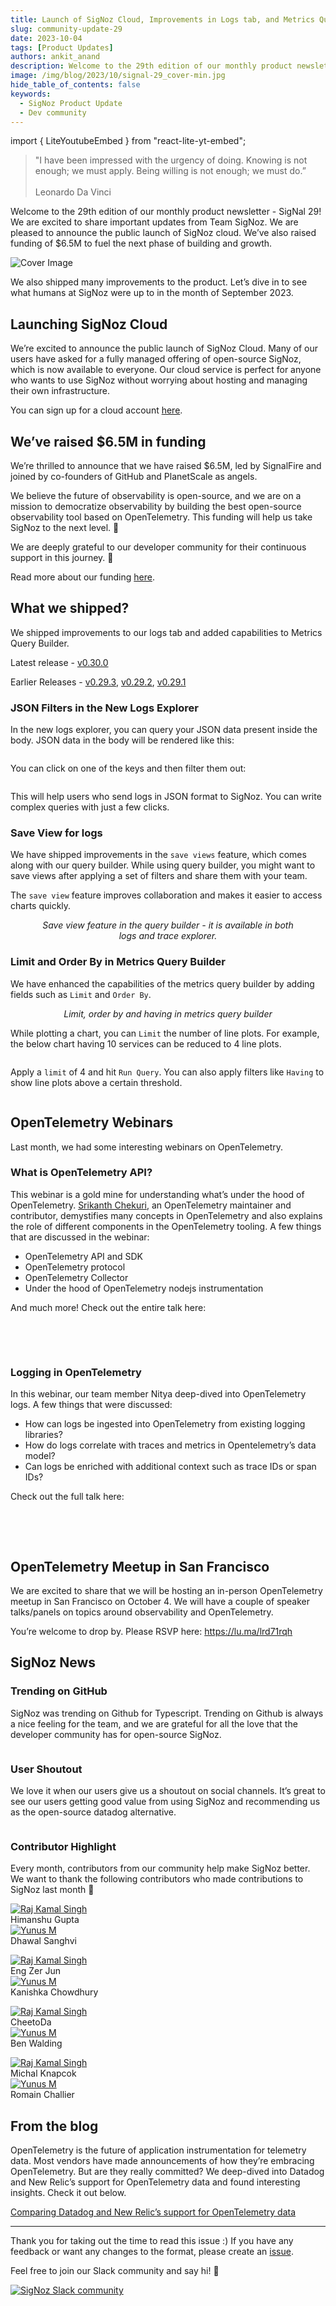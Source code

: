 ```yaml
---
title: Launch of SigNoz Cloud, Improvements in Logs tab, and Metrics Query Builder - SigNal 29
slug: community-update-29
date: 2023-10-04
tags: [Product Updates]
authors: ankit_anand
description: Welcome to the 29th edition of our monthly product newsletter - SigNal 29! We are excited to share important updates from Team SigNoz. We are pleased to announce the public launch of SigNoz cloud. We’ve also raised funding of...
image: /img/blog/2023/10/signal-29_cover-min.jpg
hide_table_of_contents: false
keywords:
  - SigNoz Product Update
  - Dev community
---
```


import { LiteYoutubeEmbed } from "react-lite-yt-embed";

<head>
  <link rel="canonical" href="https://signoz.io/blog/community-update-29/"/>
</head>

> "I have been impressed with the urgency of doing. Knowing is not enough; we must apply. Being willing is not enough; we must do.” <br></br>
> Leonardo Da Vinci

Welcome to the 29th edition of our monthly product newsletter - SigNal 29! We are excited to share important updates from Team SigNoz. We are pleased to announce the public launch of SigNoz cloud. We’ve also raised funding of $6.5M to fuel the next phase of building and growth.

<!--truncate-->

![Cover Image](/img/blog/2023/10/signal-29-cover.webp)

We also shipped many improvements to the product. Let’s dive in to see what humans at SigNoz were up to in the month of September 2023.

## Launching SigNoz Cloud

We’re excited to announce the public launch of SigNoz Cloud. Many of our users have asked for a fully managed offering of open-source SigNoz, which is now available to everyone. Our cloud service is perfect for anyone who wants to use SigNoz without worrying about hosting and managing their own infrastructure.

You can sign up for a cloud account [here](https://signoz.io/teams/).

## We’ve raised $6.5M in funding

We’re thrilled to announce that we have raised $6.5M, led by SignalFire and joined by co-founders of GitHub and PlanetScale as angels.

We believe the future of observability is open-source, and we are on a mission to democratize observability by building the best open-source observability tool based on OpenTelemetry. This funding will help us take SigNoz to the next level. 🚀

We are deeply grateful to our developer community for their continuous support in this journey. 🙏

Read more about our funding [here](https://signoz.io/newsroom/signoz-funding/).

## What we shipped?

We shipped improvements to our logs tab and added capabilities to Metrics Query Builder.

Latest release - <a href = "https://github.com/SigNoz/signoz/releases/tag/v0.30.0" rel="noopener noreferrer nofollow" target="_blank" >v0.30.0</a>

Earlier Releases - <a href = "https://github.com/SigNoz/signoz/releases/tag/v0.29.3" rel="noopener noreferrer nofollow" target="_blank" >v0.29.3</a>, <a href = "https://github.com/SigNoz/signoz/releases/tag/v0.29.2" rel="noopener noreferrer nofollow" target="_blank" >v0.29.2</a>, <a href = "https://github.com/SigNoz/signoz/releases/tag/v0.29.1" rel="noopener noreferrer nofollow" target="_blank" >v0.29.1</a>

### JSON Filters in the New Logs Explorer

In the new logs explorer, you can query your JSON data present inside the body. JSON data in the body will be rendered like this:

<figure data-zoomable align='center'>
    <img src="/img/blog/2023/10/json_filter_1.webp" alt=""/>
    <figcaption><i></i></figcaption>
</figure>

You can click on one of the keys and then filter them out:

<figure data-zoomable align='center'>
    <img src="/img/blog/2023/10/json_filter_2.webp" alt=""/>
    <figcaption><i></i></figcaption>
</figure>

This will help users who send logs in JSON format to SigNoz. You can write complex queries with just a few clicks.

### Save View for logs

We have shipped improvements in the `save views` feature, which comes along with our query builder. While using query builder, you might want to save views after applying a set of filters and share them with your team.

The `save view` feature improves collaboration and makes it easier to access charts quickly.

<figure data-zoomable align='center'>
    <img src="/img/blog/2023/10/save_view_logs.webp" alt=""/>
    <figcaption><i>Save view feature in the query builder - it is available in both logs and trace explorer.</i></figcaption>
</figure>

### Limit and Order By in Metrics Query Builder

We have enhanced the capabilities of the metrics query builder by adding fields such as `Limit` and `Order By`.

<figure data-zoomable align='center'>
    <img src="/img/blog/2023/10/query_builder_ft.webp" alt=""/>
    <figcaption><i>Limit, order by and having in metrics query builder</i></figcaption>
</figure>

While plotting a chart, you can `Limit` the number of line plots. For example, the below chart having 10 services can be reduced to 4 line plots.

<figure data-zoomable align='center'>
    <img src="/img/blog/2023/10/qb_plotting_1.webp" alt=""/>
    <figcaption><i></i></figcaption>
</figure>

Apply a `limit` of 4 and hit `Run Query`. You can also apply filters like `Having` to show line plots above a certain threshold.

<figure data-zoomable align='center'>
    <img src="/img/blog/2023/10/qb_plotting_2.webp" alt=""/>
    <figcaption><i></i></figcaption>
</figure>

## OpenTelemetry Webinars

Last month, we had some interesting webinars on OpenTelemetry.

### What is OpenTelemetry API?

This webinar is a gold mine for understanding what’s under the hood of OpenTelemetry. <a href = "https://github.com/srikanthccv" rel="noopener noreferrer nofollow" target="_blank" >Srikanth Chekuri</a>, an OpenTelemetry maintainer and contributor, demystifies many concepts in OpenTelemetry and also explains the role of different components in the OpenTelemetry tooling. A few things that are discussed in the webinar:

- OpenTelemetry API and SDK
- OpenTelemetry protocol
- OpenTelemetry Collector
- Under the hood of OpenTelemetry nodejs instrumentation

And much more! Check out the entire talk here:

<p>&nbsp;</p>

<LiteYoutubeEmbed id="vKuz6_R0iIU" mute={false} />

<p>&nbsp;</p>

### Logging in OpenTelemetry

In this webinar, our team member Nitya deep-dived into OpenTelemetry logs. A few things that were discussed:

- How can logs be ingested into OpenTelemetry from existing logging libraries?
- How do logs correlate with traces and metrics in Opentelemetry’s data model?
- Can logs be enriched with additional context such as trace IDs or span IDs?

Check out the full talk here:

<p>&nbsp;</p>

<LiteYoutubeEmbed id="u47mQGqvJwg" mute={false} />

<p>&nbsp;</p>

## OpenTelemetry Meetup in San Francisco

We are excited to share that we will be hosting an in-person OpenTelemetry meetup in San Francisco on October 4. We will have a couple of speaker talks/panels on topics around observability and OpenTelemetry.

You’re welcome to drop by. Please RSVP here: <a href = "https://lu.ma/lrd71rqh" rel="noopener noreferrer nofollow" target="_blank" >https://lu.ma/lrd71rqh</a>

## SigNoz News

### Trending on GitHub

SigNoz was trending on Github for Typescript. Trending on Github is always a nice feeling for the team, and we are grateful for all the love that the developer community has for open-source SigNoz.

<figure data-zoomable align='center'>
    <img src="/img/blog/2023/10/github-trending.webp" alt=""/>
    <figcaption><i></i></figcaption>
</figure>

### User Shoutout

We love it when our users give us a shoutout on social channels. It’s great to see our users getting good value from using SigNoz and recommending us as the open-source datadog alternative.

<figure data-zoomable align='center'>
    <img src="/img/blog/2023/10/twitter_shoutout.webp" alt=""/>
    <figcaption><i></i></figcaption>
</figure>

### Contributor Highlight

Every month, contributors from our community help make SigNoz better. We want to thank the following contributors who made contributions to SigNoz last month 🤗

<div class="row">
    <div class="col col--6">
      <div class="avatar">
      <a
         class="avatar__photo-link avatar__photo avatar__photo--lg"
         href="https://github.com/himanshugupta714"
      >
         <img
            alt="Raj Kamal Singh"
            src="https://avatars.githubusercontent.com/u/83918058?v=4"
         />
      </a>
      <div class="avatar__intro">
         <div class="avatar__name">Himanshu Gupta</div>
         <small class="avatar__subtitle">
         </small>
      </div>
      </div>
   </div>
    <div class="col col--6">
      <div class="avatar">
      <a
         class="avatar__photo-link avatar__photo avatar__photo--lg"
         href="https://github.com/dhawal1248"
      >
         <img
            alt="Yunus M"
            src="https://avatars.githubusercontent.com/u/43755122?v=4"
         />
      </a>
      <div class="avatar__intro">
         <div class="avatar__name">Dhawal Sanghvi</div>
         <small class="avatar__subtitle">
         </small>
      </div>
      </div>
   </div>
</div>

<p></p>

<div class="row">
    <div class="col col--6">
      <div class="avatar">
      <a
         class="avatar__photo-link avatar__photo avatar__photo--lg"
         href="https://github.com/Juneezee"
      >
         <img
            alt="Raj Kamal Singh"
            src="https://avatars.githubusercontent.com/u/20135478?v=4"
         />
      </a>
      <div class="avatar__intro">
         <div class="avatar__name">Eng Zer Jun</div>
         <small class="avatar__subtitle">
         </small>
      </div>
      </div>
   </div>
    <div class="col col--6">
      <div class="avatar">
      <a
         class="avatar__photo-link avatar__photo avatar__photo--lg"
         href="https://github.com/CKanishka"
      >
         <img
            alt="Yunus M"
            src="https://avatars.githubusercontent.com/u/30779692?v=4"
         />
      </a>
      <div class="avatar__intro">
         <div class="avatar__name">Kanishka Chowdhury</div>
         <small class="avatar__subtitle">
         </small>
      </div>
      </div>
   </div>
</div>

<p></p>

<div class="row">
    <div class="col col--6">
      <div class="avatar">
      <a
         class="avatar__photo-link avatar__photo avatar__photo--lg"
         href="https://github.com/Calm-Rock"
      >
         <img
            alt="Raj Kamal Singh"
            src="https://avatars.githubusercontent.com/u/31571545?v=4"
         />
      </a>
      <div class="avatar__intro">
         <div class="avatar__name">CheetoDa</div>
         <small class="avatar__subtitle">
         </small>
      </div>
      </div>
   </div>
    <div class="col col--6">
      <div class="avatar">
      <a
         class="avatar__photo-link avatar__photo avatar__photo--lg"
         href="https://github.com/bwalding"
      >
         <img
            alt="Yunus M"
            src="https://avatars.githubusercontent.com/u/47446?v=4"
         />
      </a>
      <div class="avatar__intro">
         <div class="avatar__name">Ben Walding</div>
         <small class="avatar__subtitle">
         </small>
      </div>
      </div>
   </div>
</div>

<p></p>

<div class="row">
    <div class="col col--6">
      <div class="avatar">
      <a
         class="avatar__photo-link avatar__photo avatar__photo--lg"
         href="https://github.com/mknapcok"
      >
         <img
            alt="Raj Kamal Singh"
            src="https://avatars.githubusercontent.com/u/74188687?v=4"
         />
      </a>
      <div class="avatar__intro">
         <div class="avatar__name">Michal Knapcok</div>
         <small class="avatar__subtitle">
         </small>
      </div>
      </div>
   </div>
    <div class="col col--6">
      <div class="avatar">
      <a
         class="avatar__photo-link avatar__photo avatar__photo--lg"
         href="https://github.com/rchallie"
      >
         <img
            alt="Yunus M"
            src="https://avatars.githubusercontent.com/u/56265634?v=4"
         />
      </a>
      <div class="avatar__intro">
         <div class="avatar__name">Romain Challier</div>
         <small class="avatar__subtitle">
         </small>
      </div>
      </div>
   </div>
</div>

## From the blog

OpenTelemetry is the future of application instrumentation for telemetry data. Most vendors have made announcements of how they’re embracing OpenTelemetry. But are they really committed? We deep-dived into Datadog and New Relic’s support for OpenTelemetry data and found interesting insights. Check it out below.

[Comparing Datadog and New Relic’s support for OpenTelemetry data](https://signoz.io/blog/is-opentelemetry-a-first-class-citizen-in-your-dashboard-a-datadog-and-newrelic-comparison/)

---

Thank you for taking out the time to read this issue :) If you have any feedback or want any changes to the format, please create an <a href = "https://github.com/SigNoz/signoz/issues" rel="noopener noreferrer nofollow" target="_blank" >issue</a>.

Feel free to join our Slack community and say hi! 👋

[![SigNoz Slack community](/img/blog/common/join_slack_cta.webp)](https://signoz.io/slack)
